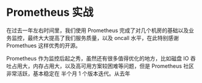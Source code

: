 # Prometheus 实战

在过去一年左右时间里，我们使用 Prometheus 完成了对几个机房的基础以及业务监控，最终大大提高了我们服务质量，以及  oncall 水平，在此特别感谢 Promethues 这样优秀的开源。

Prometheus 作为监控后起之秀，虽然还有很多值得优化的地方，比如磁盘 IO 吞吐占用大，内存占用大，以及高可用方案较困难等问题，但是 Prometheus 社区非常活跃，基本稳定在 半个月 1 个版本迭代。从去年

